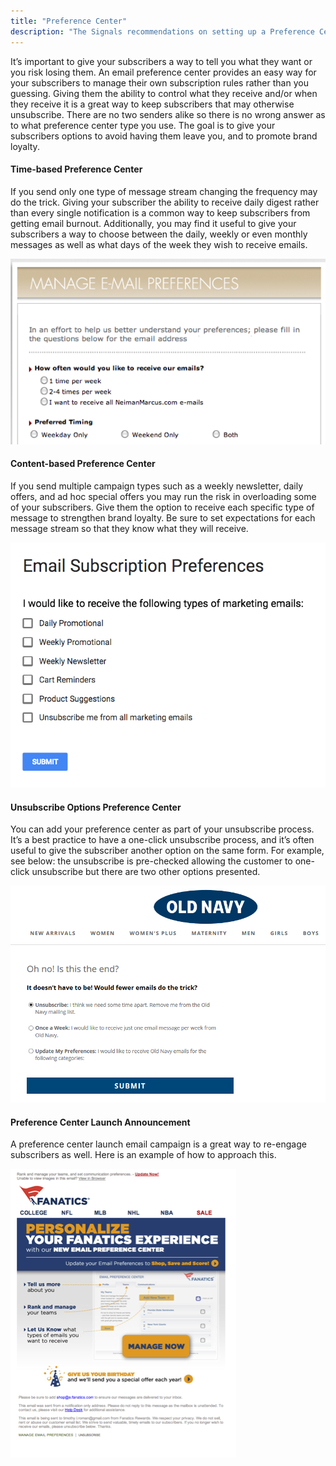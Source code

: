 ```yaml
---
title: "Preference Center"
description: "The Signals recommendations on setting up a Preference Center for your subscribers."
---
```


It’s important to give your subscribers a way to tell you what they want or you risk losing them. An email preference center provides an easy way for your subscribers to manage their own subscription rules rather than you guessing.  Giving them the ability to control what they receive and/or when they receive it is a great way to keep subscribers that may otherwise unsubscribe. There are no two senders alike so there is no wrong answer as to what preference center type you use. The goal is to give your subscribers options to avoid having them leave you, and to promote brand loyalty.  

#### Time-based Preference Center
If you send only one type of message stream changing the frequency may do the trick. Giving your subscriber the ability to receive daily digest rather than every single notification is a common way to keep subscribers from getting email burnout. Additionally, you may find it useful to give your subscribers a way to choose between the daily, weekly or even monthly messages as well as what days of the week they wish to receive emails.

![Time-based preference center example](media/time-center.png)

#### Content-based Preference Center 
If you send multiple campaign types such as a weekly newsletter, daily offers, and ad hoc special offers you may run the risk in overloading some of your subscribers.  Give them the option to receive each specific type of message to strengthen brand loyalty.  Be sure to set expectations for each message stream so that they know what they will receive.

![Content-based preference center example](media/preferences-center.png)

#### Unsubscribe Options Preference Center
You can add your preference center as part of your unsubscribe process.  It’s a best practice to have a one-click unsubscribe process, and it’s often useful to give the subscriber another option on the same form.  For example, see below: the unsubscribe is pre-checked allowing the customer to one-click unsubscribe but there are two other options presented.

![Unsubscribe options center example](media/unsubscribe-center.png)
 
#### Preference Center Launch Announcement
A preference center launch email campaign is a great way to re-engage subscribers as well. Here is an example of how to approach this.


![Accouncement campaign example](media/announcement-campaign.png)
